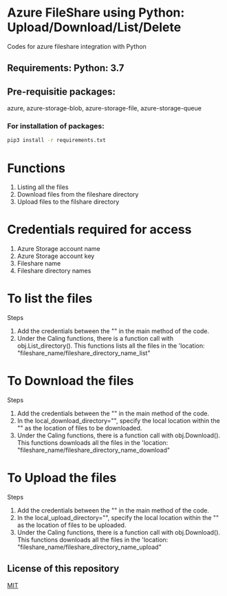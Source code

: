 # Azure FileShare using Python: Upload/Download/List/Delete
Codes for azure fileshare integration with Python

## Requirements: Python: 3.7

## Pre-requisitie packages: 
azure, azure-storage-blob, azure-storage-file, azure-storage-queue


### For installation of packages: 
```bash
pip3 install -r requirements.txt
```
# Functions
1. Listing all the files
2. Download files from the fileshare directory
3. Upload files to the filshare directory

# Credentials required for access
1. Azure Storage account name
2. Azure Storage account key
3. Fileshare name
4. Fileshare directory names

# To list the files
Steps
1. Add the credentials between the "" in the main method of the code.
2. Under the Caling functions, there is a function call with obj.List_directory(). This functions lists all the files in the 'location: "fileshare_name/fileshare_directory_name_list"

# To Download the files
Steps
1. Add the credentials between the "" in the main method of the code.
2. In the local_download_directory="", specify the local location within the "" as the location of files to be downloaded.
3. Under the Caling functions, there is a function call with obj.Download(). This functions downloads all the files in the 'location: "fileshare_name/fileshare_directory_name_download"

# To Upload the files
Steps
1. Add the credentials between the "" in the main method of the code.
2. In the local_upload_directory="", specify the local location within the "" as the location of files to be uploaded.
3. Under the Caling functions, there is a function call with obj.Download(). This functions downloads all the files in the 'location: "fileshare_name/fileshare_directory_name_upload"

## License of this repository
[MIT](https://choosealicense.com/licenses/mit/)

